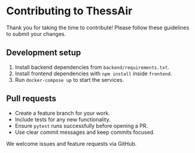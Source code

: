 # Contributing to ThessAir

Thank you for taking the time to contribute! Please follow these guidelines to
submit your changes.

## Development setup

1. Install backend dependencies from `backend/requirements.txt`.
2. Install frontend dependencies with `npm install` inside `frontend`.
3. Run `docker-compose up` to start the services.

## Pull requests

- Create a feature branch for your work.
- Include tests for any new functionality.
- Ensure `pytest` runs successfully before opening a PR.
- Use clear commit messages and keep commits focused.

We welcome issues and feature requests via GitHub.
